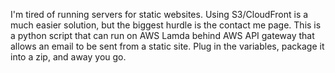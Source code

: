 I'm tired of running servers for static websites. Using S3/CloudFront is a much easier solution, but the biggest hurdle is the contact me page. This is a python script that can run on AWS Lamda behind AWS API gateway that allows an email to be sent from a static site. Plug in the variables, package it into a zip, and away you go.
